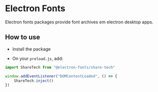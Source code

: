 # Electron Fonts

Electron fonts packages provide font archives em electron desktop apps.

## How to use

* Install the package

* On your `preload.js`, add:

```ts
import ShareTech from "@electron-fonts/share-tech"

window.addEventListener("DOMContentLoaded", () => {
    ShareTech.inject()
})
```